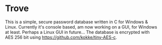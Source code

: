 # Trove
This is a simple, secure password database written in C for Windows & Linux. Currently it's console based, am now working on a GUI, for Windows at least. Perhaps a Linux GUI in future...
The database is encrypted with AES 256 bit using https://github.com/kokke/tiny-AES-c.
